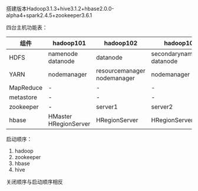 搭建版本Hadoop3.1.3+hive3.1.2+hbase2.0.0-alpha4+spark2.4.5+zookeeper3.6.1

四台主机功能表：

组件|hadoop101|hadoop102|hadoop103|hadoop104
-|-|-|-|-
HDFS|namenode<br>datanode|datanode|secondarynamenode<br>datanode|datanode
YARN|nodemanager|resourcemanager<br>nodemanager|nodemanager|nodemanager
MapReduce|-|-|-|historyserver
metastore|-|-|-|mysql
zookeeper|-|server1|server2|server3
hbase|HMaster<br>HRegionServer|HRegionServer|HRegionServer|HRegionServer

启动顺序：
1. hadoop
2. zookeeper
3. hbase
4. hive

关闭顺序与启动顺序相反